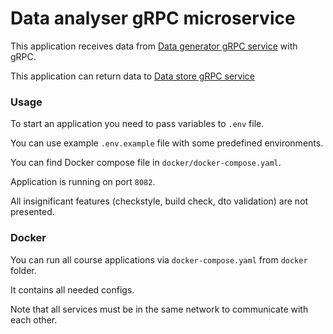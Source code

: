 # Data analyser gRPC microservice

This application receives data
from [Data generator gRPC service](https://github.com/PanDubovskij/data-generator-grpc-microservice)
with gRPC.

This application can return data to [Data store gRPC service](https://github.com/PanDubovskij/data-store-grpc-microservice)

### Usage

To start an application you need to pass variables to `.env` file.

You can use example `.env.example` file with some predefined environments.

You can find Docker compose file in `docker/docker-compose.yaml`.

Application is running on port `8082`.

All insignificant features (checkstyle, build check, dto validation) are not
presented.

### Docker

You can run all course applications via `docker-compose.yaml` from `docker`
folder.

It contains all needed configs.

Note that all services must be in the same network to communicate with each
other.